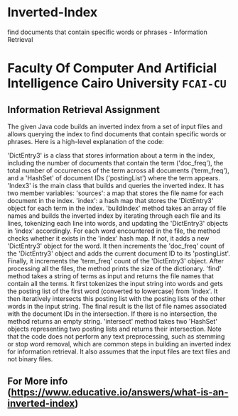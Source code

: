 # Inverted-Index
find documents that contain specific words or phrases - Information Retrieval

# Faculty Of Computer And Artificial Intelligence Cairo University `FCAI-CU`

## Information Retrieval Assignment

The given Java code builds an inverted index from a set of input files and allows querying the index to find documents that contain specific words or phrases. Here is a high-level explanation of the code:

'DictEntry3' is a class that stores information about a term in the index, including the number of documents that contain the term ('doc_freq'), the total number of occurrences of the term across all documents ('term_freq'), and a 'HashSet' of document IDs ('postingList') where the term appears.
'Index3' is the main class that builds and queries the inverted index. It has two member variables:
'sources': a map that stores the file name for each document in the index.
'index': a hash map that stores the 'DictEntry3' object for each term in the index.
'buildIndex' method takes an array of file names and builds the inverted index by iterating through each file and its lines, tokenizing each line into words, and updating the 'DictEntry3' objects in 'index' accordingly. For each word encountered in the file, the method checks whether it exists in the 'index' hash map. If not, it adds a new 'DictEntry3' object for the word. It then increments the 'doc_freq' count of the 'DictEntry3' object and adds the current document ID to its 'postingList'. Finally, it increments the 'term_freq' count of the 'DictEntry3' object. After processing all the files, the method prints the size of the dictionary.
'find' method takes a string of terms as input and returns the file names that contain all the terms. It first tokenizes the input string into words and gets the posting list of the first word (converted to lowercase) from 'index'. It then iteratively intersects this posting list with the posting lists of the other words in the input string. The final result is the list of file names associated with the document IDs in the intersection. If there is no intersection, the method returns an empty string.
'intersect' method takes two 'HashSet' objects representing two posting lists and returns their intersection.
Note that the code does not perform any text preprocessing, such as stemming or stop word removal, which are common steps in building an inverted index for information retrieval. It also assumes that the input files are text files and not binary files.

## For More info (https://www.educative.io/answers/what-is-an-inverted-index)
